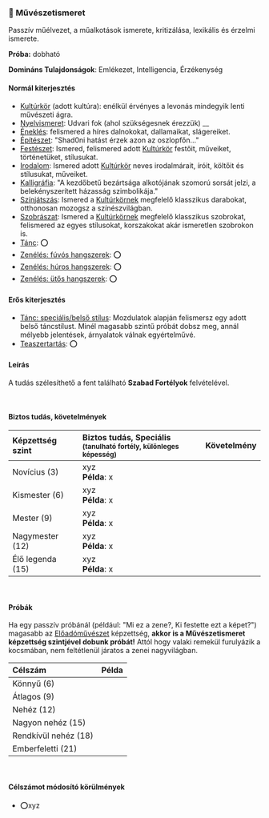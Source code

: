 ### 🔵 Művészetismeret

Passzív műélvezet, a műalkotások ismerete, kritizálása, lexikális és érzelmi ismerete.

**Próba:** dobható

**Domináns Tulajdonságok**: Emlékezet, Intelligencia, Érzékenység
#### Normál kiterjesztés

- [Kultúrkör](../fortelyok.kiemelt/kulturkor.md) (adott kultúra): enélkül érvényes a levonás mindegyik lenti művészeti ágra.
- [Nyelvismeret](../fortelyok.kiemelt/nyelvismeret.md): Udvari fok (ahol szükségesnek érezzük)
__
- [Éneklés](../fortelyok.szabad/enekles.md): felismered a híres dalnokokat, dallamaikat, slágereiket.
- [Építészet](../fortelyok.altalanos/epiteszet.md):  "Shad0ni hatást érzek azon az oszlopfőn..."
- [Festészet](../fortelyok.szabad/festeszet.md): Ismered, felismered adott [Kultúrkör](../fortelyok.kiemelt/kulturkor.md) festőit, műveiket, történetüket, stílusukat.
- [Irodalom](../fortelyok.szabad/irodalom.md): Ismered adott [Kultúrkör](../fortelyok.kiemelt/kulturkor.md) neves irodalmárait, íróit, költőit és stílusukat, műveiket.
- [Kalligráfia](../fortelyok.szabad/kalligrafia.md): "A kezdőbetű bezártsága alkotójának szomorú sorsát jelzi, a belekényszerített házasság szimbolikája."
- [Színjátszás](../fortelyok.szabad/szinjatszas.md): Ismered a [Kultúrkörnek](../fortelyok.kiemelt/kulturkor.md) megfelelő klasszikus darabokat, otthonosan mozogsz a színészvilágban.
- [Szobrászat](../fortelyok.szabad/szobraszat.md): Ismered a [Kultúrkörnek](../fortelyok.kiemelt/kulturkor.md) megfelelő klasszikus szobrokat, felismered az egyes stílusokat, korszakokat akár ismeretlen szobrokon is.
- [Tánc](../fortelyok.szabad/tanc.md): ⭕
- [Zenélés: fúvós hangszerek](../fortelyok.szabad/zeneles_fuvos_hangszerek.md): ⭕
- [Zenélés: húros hangszerek](../fortelyok.szabad/zeneles_huros_hangszerek.md): ⭕
- [Zenélés: ütős hangszerek](../fortelyok.szabad/zeneles_utos_hangszerek.md): ⭕

#### Erős kiterjesztés

- [Tánc: speciális/belső stílus](../fortelyok.szabad/tanc_belso_stilus.md): Mozdulatok alapján felismersz egy adott belső táncstílust. Minél magasabb szintű próbát dobsz meg, annál mélyebb jelentések, árnyalatok válnak egyértelművé.
- [Teaszertartás](../fortelyok.szabad/teaszertartas.md): ⭕

#### Leírás

A tudás szélesíthető a fent található **Szabad Fortélyok** felvételével.


<br />

#### Biztos tudás, követelmények

| Képzettség szint | Biztos tudás, Speciális <br /><sub>(tanulható fortély, különleges  képesség)</sub> | Követelmény |
|:---------------- |:---------------------------------------------------------------------------------- |:-----------:|
| Novícius (3)     | xyz <br /> **Példa**: x                                                            |             |
| Kismester (6)    | xyz <br /> **Példa**: x                                                            |             |
| Mester (9)       | xyz <br /> **Példa**: x                                                            |             |
| Nagymester (12)  | xyz <br /> **Példa**: x                                                            |             |
| Élő legenda (15) | xyz <br /> **Példa**: x                                                            |             |

<br />

#### Próbák

Ha egy passzív próbánál (például: "Mi ez a zene?, Ki festette ezt a képet?") magasabb az [Előadóművészet](../kepzettsegek.szekunder/eloadomuveszet.md) képzettség, **akkor is a Művészetismeret képzettség szintjével dobunk próbát!** Attól hogy valaki remekül furulyázik a kocsmában, nem feltétlenül járatos a zenei nagyvilágban.

| Célszám              | Példa |
|:-------------------- |:----- |
| Könnyű       (6)     |       |
| Átlagos      (9)     |       |
| Nehéz        (12)    |       |
| Nagyon nehéz (15)    |       |
| Rendkívül nehéz (18) |       |
| Emberfeletti (21)    |       |

<br />

#### Célszámot módosító körülmények

- ⭕xyz
